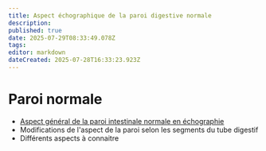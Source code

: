 ```yaml
---
title: Aspect échographique de la paroi digestive normale
description: 
published: true
date: 2025-07-29T08:33:49.078Z
tags: 
editor: markdown
dateCreated: 2025-07-28T16:33:23.923Z
---
```


# Paroi normale

- [Aspect général de la paroi intestinale normale en échographie](/bases/paroi_normale/general)
- Modifications de l'aspect de la paroi selon les segments du tube digestif
- Différents aspects à connaitre